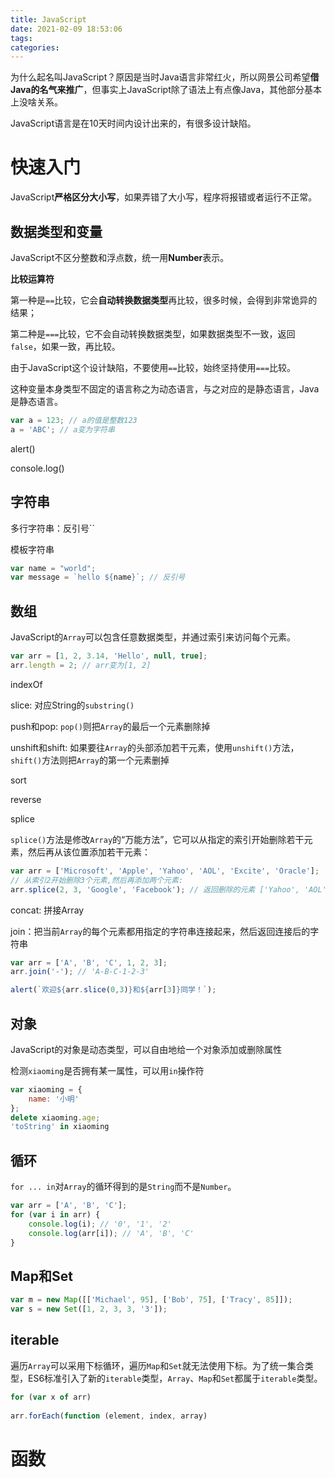 ```yaml
---
title: JavaScript
date: 2021-02-09 18:53:06
tags:
categories:
---
```


<meta name="referrer" content="no-referrer"/>
<!-- more -->

为什么起名叫JavaScript？原因是当时Java语言非常红火，所以网景公司希望**借Java的名气来推广**，但事实上JavaScript除了语法上有点像Java，其他部分基本上没啥关系。

JavaScript语言是在10天时间内设计出来的，有很多设计缺陷。

# 快速入门

JavaScript**严格区分大小写**，如果弄错了大小写，程序将报错或者运行不正常。

## 数据类型和变量

JavaScript不区分整数和浮点数，统一用**Number**表示。

**比较运算符**

第一种是`==`比较，它会**自动转换数据类型**再比较，很多时候，会得到非常诡异的结果；

第二种是`===`比较，它不会自动转换数据类型，如果数据类型不一致，返回`false`，如果一致，再比较。

由于JavaScript这个设计缺陷，不要使用`==`比较，始终坚持使用`===`比较。



这种变量本身类型不固定的语言称之为动态语言，与之对应的是静态语言，Java是静态语言。

```javascript
var a = 123; // a的值是整数123
a = 'ABC'; // a变为字符串
```



alert()

console.log()

## 字符串

多行字符串：反引号``

模板字符串

```javascript
var name = "world";
var message = `hello ${name}`; // 反引号
```

## 数组

JavaScript的`Array`可以包含任意数据类型，并通过索引来访问每个元素。

```javascript
var arr = [1, 2, 3.14, 'Hello', null, true];
arr.length = 2; // arr变为[1, 2]
```

indexOf

slice: 对应String的`substring()`

push和pop: `pop()`则把`Array`的最后一个元素删除掉

unshift和shift: 如果要往`Array`的头部添加若干元素，使用`unshift()`方法，`shift()`方法则把`Array`的第一个元素删掉

sort

reverse

splice

`splice()`方法是修改`Array`的“万能方法”，它可以从指定的索引开始删除若干元素，然后再从该位置添加若干元素：

```javascript
var arr = ['Microsoft', 'Apple', 'Yahoo', 'AOL', 'Excite', 'Oracle'];
// 从索引2开始删除3个元素,然后再添加两个元素:
arr.splice(2, 3, 'Google', 'Facebook'); // 返回删除的元素 ['Yahoo', 'AOL', 'Excite']
```

concat: 拼接Array

join：把当前`Array`的每个元素都用指定的字符串连接起来，然后返回连接后的字符串

```javascript
var arr = ['A', 'B', 'C', 1, 2, 3];
arr.join('-'); // 'A-B-C-1-2-3'

alert(`欢迎${arr.slice(0,3)}和${arr[3]}同学！`);
```

## 对象

JavaScript的对象是动态类型，可以自由地给一个对象添加或删除属性

检测`xiaoming`是否拥有某一属性，可以用`in`操作符

```javascript
var xiaoming = {
    name: '小明'
};
delete xiaoming.age;
'toString' in xiaoming
```

## 循环

`for ... in`对`Array`的循环得到的是`String`而不是`Number`。

```javascript
var arr = ['A', 'B', 'C'];
for (var i in arr) {
    console.log(i); // '0', '1', '2'
    console.log(arr[i]); // 'A', 'B', 'C'
}
```

## Map和Set

```javascript
var m = new Map([['Michael', 95], ['Bob', 75], ['Tracy', 85]]);
var s = new Set([1, 2, 3, 3, '3']);
```

## iterable

遍历`Array`可以采用下标循环，遍历`Map`和`Set`就无法使用下标。为了统一集合类型，ES6标准引入了新的`iterable`类型，`Array`、`Map`和`Set`都属于`iterable`类型。

```javascript
for (var x of arr)
    
arr.forEach(function (element, index, array)
```

# 函数



